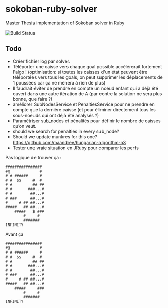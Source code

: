 # sokoban-ruby-solver

Master Thesis implementation of Sokoban solver in Ruby

![Build Status](https://www.codeship.io/projects/6e6488b0-b2b1-0132-f32a-2e477b22f50d/status)


## Todo

 * Créer fichier log par solver.
 * Téléporter une caisse vers chaque goal possible accélérerait fortement l'algo !
   (optimisation: si toutes les caisses d'un état peuvent être téléportées vers tous les goals, on peut
    supprimer les déplacements de 1 poussées car ça ne mènera à rien de plus)
 * Il faudrait éviter de prendre en compte un noeud enfant qui a déjà été ouvert dans une autre itération
   de A (par contre la solution ne sera plus bonne, que faire ?)
 * améliorer SubNodesService et PenaltiesService pour ne prendre en compte que la dernière caisse
   (et pour éliminer directement tous les sous-noeuds qui ont déjà été analysés ?)
 * Paramétriser sub_nodes et pénalités pour définir le nombre de caisses qu’on veut.
 * should we search for penalties in every sub_node?
 * Should we update munkres for this one? https://github.com/maandree/hungarian-algorithm-n3
 * Tester une vraie situation en JRuby pour comparer les perfs

Pas logique de trouver ça :

```
################
#@             #
# # ######     #
# #  $$     #  #
# #         ## ##
# #       ###...#
# #        ##...#
# ###      ##...#
#     # ## ##...#
#####   ## ##...#
    #####   $ ###
        #     #
        #######
INFINITY
```

Avant ça

```
################
#@             #
# # ######     #
# #  $$     #  #
# #         ## ##
# #       ###...#
# #        ##...#
# ###      ##...#
#     # ## ##...#
#####   ## ##...#
    #####     ###
        #     #
        #######
INFINITY
```
